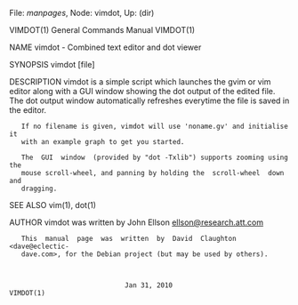 File: *manpages*,  Node: vimdot,  Up: (dir)

VIMDOT(1)                   General Commands Manual                  VIMDOT(1)



NAME
       vimdot - Combined text editor and dot viewer

SYNOPSIS
       vimdot [file]

DESCRIPTION
       vimdot  is  a simple script which launches the gvim or vim editor along
       with a GUI window showing the dot output of the edited file.   The  dot
       output  window  automatically  refreshes everytime the file is saved in
       the editor.

       If no filename is given, vimdot will use 'noname.gv' and initialise  it
       with an example graph to get you started.

       The  GUI  window  (provided by "dot -Txlib") supports zooming using the
       mouse scroll-wheel, and panning by holding the  scroll-wheel  down  and
       dragging.

SEE ALSO
       vim(1), dot(1)

AUTHOR
       vimdot was written by John Ellson <ellson@research.att.com>

       This  manual  page  was  written  by  David  Claughton  <dave@eclectic‐
       dave.com>, for the Debian project (but may be used by others).



                                 Jan 31, 2010                        VIMDOT(1)
